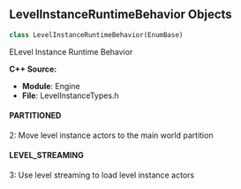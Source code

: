 ## LevelInstanceRuntimeBehavior Objects

```python
class LevelInstanceRuntimeBehavior(EnumBase)
```

ELevel Instance Runtime Behavior

**C++ Source:**

- **Module**: Engine
- **File**: LevelInstanceTypes.h

<a id="unreal.LevelInstanceRuntimeBehavior.PARTITIONED"></a>

#### PARTITIONED

2: Move level instance actors to the main world partition

<a id="unreal.LevelInstanceRuntimeBehavior.LEVEL_STREAMING"></a>

#### LEVEL_STREAMING

3: Use level streaming to load level instance actors

<a id="unreal.VertexPaintAxis"></a>